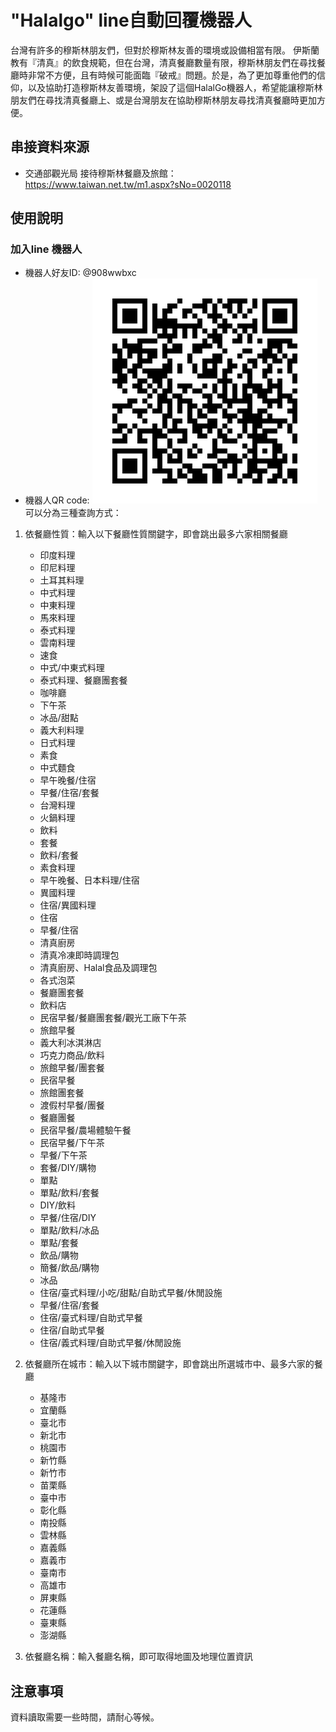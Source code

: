 # "Halalgo" line自動回覆機器人
台灣有許多的穆斯林朋友們，但對於穆斯林友善的環境或設備相當有限。
伊斯蘭教有『清真』的飲食規範，但在台灣，清真餐廳數量有限，穆斯林朋友們在尋找餐廳時非常不方便，且有時候可能面臨『破戒』問題。於是，為了更加尊重他們的信仰，以及協助打造穆斯林友善環境，架設了這個HalalGo機器人，希望能讓穆斯林朋友們在尋找清真餐廳上、或是台灣朋友在協助穆斯林朋友尋找清真餐廳時更加方便。

## 串接資料來源
- 交通部觀光局 接待穆斯林餐廳及旅館：https://www.taiwan.net.tw/m1.aspx?sNo=0020118
## 使用說明
### 加入line 機器人
- 機器人好友ID: @908wwbxc
- 機器人QR code: <img src="./450uxbjs.png">
可以分為三種查詢方式：
1. 依餐廳性質：輸入以下餐廳性質關鍵字，即會跳出最多六家相關餐廳
    - 印度料理
    - 印尼料理
    - 土耳其料理
    - 中式料理
    - 中東料理
    - 馬來料理
    - 泰式料理
    - 雲南料理
    - 速食
    - 中式/中東式料理
    - 泰式料理、餐廳團套餐
    - 咖啡廳
    - 下午茶
    - 冰品/甜點
    - 義大利料理
    - 日式料理
    - 素食
    - 中式麵食
    - 早午晚餐/住宿
    - 早餐/住宿/套餐
    - 台灣料理
    - 火鍋料理
    - 飲料
    - 套餐
    - 飲料/套餐
    - 素食料理
    - 早午晚餐、日本料理/住宿
    - 異國料理
    - 住宿/異國料理
    - 住宿
    - 早餐/住宿
    - 清真廚房
    - 清真冷凍即時調理包
    - 清真廚房、Halal食品及調理包
    - 各式泡菜
    - 餐廳團套餐
    - 飲料店
    - 民宿早餐/餐廳團套餐/觀光工廠下午茶
    - 旅館早餐
    - 義大利冰淇淋店
    - 巧克力商品/飲料
    - 旅館早餐/團套餐
    - 民宿早餐
    - 旅館團套餐
    - 渡假村早餐/團餐
    - 餐廳團餐
    - 民宿早餐/農場體驗午餐
    - 民宿早餐/下午茶
    - 早餐/下午茶
    - 套餐/DIY/購物
    - 單點
    - 單點/飲料/套餐
    - DIY/飲料
    - 早餐/住宿/DIY
    - 單點/飲料/冰品
    - 單點/套餐
    - 飲品/購物
    - 簡餐/飲品/購物
    - 冰品
    - 住宿/臺式料理/小吃/甜點/自助式早餐/休閒設施
    - 早餐/住宿/套餐
    - 住宿/臺式料理/自助式早餐
    - 住宿/自助式早餐
    - 住宿/義式料理/自助式早餐/休閒設施

2. 依餐廳所在城市：輸入以下城市關鍵字，即會跳出所選城市中、最多六家的餐廳
    - 基隆市
    - 宜蘭縣
    - 臺北市
    - 新北市
    - 桃園市
    - 新竹縣
    - 新竹市
    - 苗栗縣
    - 臺中市
    - 彰化縣
    - 南投縣
    - 雲林縣
    - 嘉義縣
    - 嘉義市
    - 臺南市
    - 高雄市
    - 屏東縣
    - 花蓮縣
    - 臺東縣
    - 澎湖縣

3. 依餐廳名稱：輸入餐廳名稱，即可取得地圖及地理位置資訊


## 注意事項
資料讀取需要一些時間，請耐心等候。